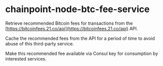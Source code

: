 # chainpoint-node-btc-fee-service

Retrieve recommended Bitcoin fees for transactions from the
[https://bitcoinfees.21.co/api](https://bitcoinfees.21.co/api) API.

Cache the recommended fees from the API for a period of time to
avoid abuse of this third-party service.

Make this recommended fee available via Consul key
for consumption by interested services.
